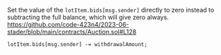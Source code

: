 Set the value of the `lotItem.bids[msg.sender]` directly to zero instead to subtracting the full balance, which will give zero always.
https://github.com/code-423n4/2023-06-stader/blob/main/contracts/Auction.sol#L128
```
lotItem.bids[msg.sender] -= withdrawalAmount;
```